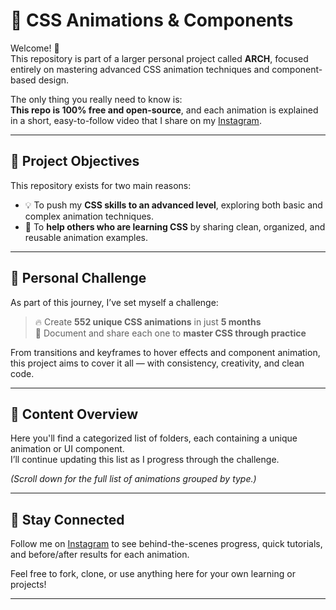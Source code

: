 # **🎨 CSS Animations & Components**

Welcome! 👋  
This repository is part of a larger personal project called **ARCH**, focused entirely on mastering advanced CSS animation techniques and component-based design.

The only thing you really need to know is:  
**This repo is 100% free and open-source**, and each animation is explained in a short, easy-to-follow video that I share on my [Instagram](#).

---

## 🎯 Project Objectives
    
This repository exists for two main reasons:

- 💡 To push my **CSS skills to an advanced level**, exploring both basic and complex animation techniques.
- 🤝 To **help others who are learning CSS** by sharing clean, organized, and reusable animation examples.

---

## 🏁 Personal Challenge

As part of this journey, I’ve set myself a challenge:

> 🔥 Create **552 unique CSS animations** in just **5 months**  
> 🧠 Document and share each one to **master CSS through practice**

From transitions and keyframes to hover effects and component animation, this project aims to cover it all — with consistency, creativity, and clean code.

---

## 📂 Content Overview

Here you'll find a categorized list of folders, each containing a unique animation or UI component.  
I’ll continue updating this list as I progress through the challenge.

*(Scroll down for the full list of animations grouped by type.)*

---

## 🙌 Stay Connected

Follow me on [Instagram](www.instagram.com/deeperdev/) to see behind-the-scenes progress, quick tutorials, and before/after results for each animation.

Feel free to fork, clone, or use anything here for your own learning or projects!

---